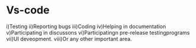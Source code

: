# Vs-code
i)Testing ii)Reporting bugs iii)Coding iv)Helping in documentation v)Participating in discussons vi)Participatingn pre-release testingprograms vii)UI deveopment. viii)Or any other important area.
